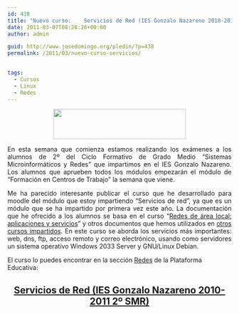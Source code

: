 ```yaml
---
id: 438
title: "Nuevo curso:	Servicios de Red (IES Gonzalo Nazareno 2010-2011 2º SMR)"
date: 2011-03-07T08:28:26+00:00
author: admin

guid: http://www.josedomingo.org/pledin/?p=438
permalink: /2011/03/nuevo-curso-servicios/

  
tags:
  - Cursos
  - Linux
  - Redes
---
```

<p style="text-align: center;">
  <a href="{{ site.url }}{{ site.baseurl }}/assets/wp-content/uploads/2011/03/iesgn.jpg"><img class="size-full wp-image-439  aligncenter" title="iesgn" src="{{ site.url }}{{ site.baseurl }}/assets/wp-content/uploads/2011/03/iesgn.jpg" alt="" width="298" height="68" /></a>
</p>

<p style="text-align: justify;">
  En esta semana que comienza estamos realizando los exámenes a los alumnos de 2º del Ciclo Formativo de Grado Medio &#8220;Sistemas Microinformáticos y Redes&#8221; que impartimos en el IES Gonzalo Nazareno. Los alumnos que aprueben todos los módulos empezarán el módulo de &#8220;Formación en Centros de Trabajo&#8221; la semana que viene.
</p>

<p style="text-align: justify;">
  Me ha parecido interesante publicar el curso que he desarrollado para moodle del módulo que estoy impartiendo &#8220;Servicios de red&#8221;, ya que es un módulo que se ha impartido por primera vez este año. La documentación que he ofrecido a los alumnos se basa en el curso &#8220;<a href="http://www.ite.educacion.es/formacion/materiales/85/cd/index.htm">Redes de área local: aplicaciones y servicios</a>&#8221; y otros documentos que hemos utilizados en <a href="http://www.josedomingo.org/pledin/2010/04/cursos-moodle-impartidos/">otros cursos impartidos</a>. En este curso se aborda los servicios más importantes: web, dns, ftp, acceso remoto y correo electrónico, usando como servidores un sistema operativo Windows 2033 Server y GNU/Linux Debian.
</p>

El curso lo puedes encontrar en la sección [Redes](http://www.josedomingo.org/web/course/category.php?id=18) de la Plataforma Educativa:

<h2 style="text-align: center;">
  <a href="http://www.josedomingo.org/web/course/view.php?id=66">Servicios de Red (IES Gonzalo Nazareno 2010-2011 2º SMR)</a>
</h2>

<!-- AddThis Advanced Settings generic via filter on the_content -->

<!-- AddThis Share Buttons generic via filter on the_content -->
